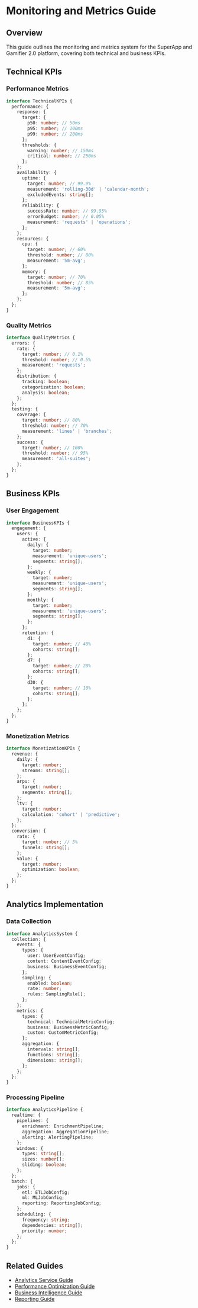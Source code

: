 # Monitoring and Metrics Guide

## Overview
This guide outlines the monitoring and metrics system for the SuperApp and Gamifier 2.0 platform, covering both technical and business KPIs.

## Technical KPIs

### Performance Metrics
```typescript
interface TechnicalKPIs {
  performance: {
    response: {
      target: {
        p50: number; // 50ms
        p95: number; // 100ms
        p99: number; // 200ms
      };
      thresholds: {
        warning: number; // 150ms
        critical: number; // 250ms
      };
    };
    availability: {
      uptime: {
        target: number; // 99.9%
        measurement: 'rolling-30d' | 'calendar-month';
        excludedEvents: string[];
      };
      reliability: {
        successRate: number; // 99.95%
        errorBudget: number; // 0.05%
        measurement: 'requests' | 'operations';
      };
    };
    resources: {
      cpu: {
        target: number; // 60%
        threshold: number; // 80%
        measurement: '5m-avg';
      };
      memory: {
        target: number; // 70%
        threshold: number; // 85%
        measurement: '5m-avg';
      };
    };
  };
}
```

### Quality Metrics
```typescript
interface QualityMetrics {
  errors: {
    rate: {
      target: number; // 0.1%
      threshold: number; // 0.5%
      measurement: 'requests';
    };
    distribution: {
      tracking: boolean;
      categorization: boolean;
      analysis: boolean;
    };
  };
  testing: {
    coverage: {
      target: number; // 80%
      threshold: number; // 70%
      measurement: 'lines' | 'branches';
    };
    success: {
      target: number; // 100%
      threshold: number; // 95%
      measurement: 'all-suites';
    };
  };
}
```

## Business KPIs

### User Engagement
```typescript
interface BusinessKPIs {
  engagement: {
    users: {
      active: {
        daily: {
          target: number;
          measurement: 'unique-users';
          segments: string[];
        };
        weekly: {
          target: number;
          measurement: 'unique-users';
          segments: string[];
        };
        monthly: {
          target: number;
          measurement: 'unique-users';
          segments: string[];
        };
      };
      retention: {
        d1: {
          target: number; // 40%
          cohorts: string[];
        };
        d7: {
          target: number; // 20%
          cohorts: string[];
        };
        d30: {
          target: number; // 10%
          cohorts: string[];
        };
      };
    };
  };
}
```

### Monetization Metrics
```typescript
interface MonetizationKPIs {
  revenue: {
    daily: {
      target: number;
      streams: string[];
    };
    arpu: {
      target: number;
      segments: string[];
    };
    ltv: {
      target: number;
      calculation: 'cohort' | 'predictive';
    };
  };
  conversion: {
    rate: {
      target: number; // 5%
      funnels: string[];
    };
    value: {
      target: number;
      optimization: boolean;
    };
  };
}
```

## Analytics Implementation

### Data Collection
```typescript
interface AnalyticsSystem {
  collection: {
    events: {
      types: {
        user: UserEventConfig;
        content: ContentEventConfig;
        business: BusinessEventConfig;
      };
      sampling: {
        enabled: boolean;
        rate: number;
        rules: SamplingRule[];
      };
    };
    metrics: {
      types: {
        technical: TechnicalMetricConfig;
        business: BusinessMetricConfig;
        custom: CustomMetricConfig;
      };
      aggregation: {
        intervals: string[];
        functions: string[];
        dimensions: string[];
      };
    };
  };
}
```

### Processing Pipeline
```typescript
interface AnalyticsPipeline {
  realtime: {
    pipelines: {
      enrichment: EnrichmentPipeline;
      aggregation: AggregationPipeline;
      alerting: AlertingPipeline;
    };
    windows: {
      types: string[];
      sizes: number[];
      sliding: boolean;
    };
  };
  batch: {
    jobs: {
      etl: ETLJobConfig;
      ml: MLJobConfig;
      reporting: ReportingJobConfig;
    };
    scheduling: {
      frequency: string;
      dependencies: string[];
      priority: number;
    };
  };
}
```

## Related Guides
- [Analytics Service Guide](../services/analytics.md)
- [Performance Optimization Guide](../quality/performance.md)
- [Business Intelligence Guide](../analytics/bi.md)
- [Reporting Guide](../analytics/reporting.md) 